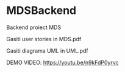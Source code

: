 # MDSBackend
Backend proiect MDS

Gasiti user stories in MDS.pdf

Gasiti diagrama UML in UML.pdf

DEMO VIDEO: https://youtu.be/n9kFdP0yrvc
